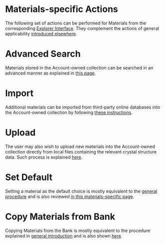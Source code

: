 # Materials-specific Actions

The following set of actions can be performed for Materials from the corresponding [Explorer Interface](../ui/explorer.md). They complement the actions of general applicability [introduced elsewhere](/entities-general/actions/overview.md).

# Advanced Search

Materials stored in the Account-owned collection can be searched in an advanced manner as explained in [this page](advanced-search.md).

# Import 

Additional materials can be imported from third-party online databases into the Account-owned collection by following [these instructions](import.md).

# Upload

The user may also wish to upload new materials into the Account-owned collection directly from local files containing the relevant crystal structure data. Such process is explained [here](upload.md).

# Set Default

Setting a material as the default choice is mostly equivalent to the [general procedure](/entities-general/actions/set-default.md) and is also reviewed [in this materials-specific page](set-default.md).

# Copy Materials from Bank

Copying Materials from the Bank is mostly equivalent to the procedure explained in [general introduction](/entities-general/actions/copy-bank.md) and is also shown [here](copy-bank.md).
